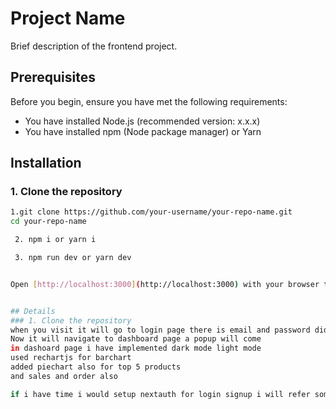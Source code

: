 

# Project Name

Brief description of the frontend project.

## Prerequisites

Before you begin, ensure you have met the following requirements:

- You have installed Node.js (recommended version: x.x.x)
- You have installed npm (Node package manager) or Yarn

## Installation

### 1. Clone the repository

```bash
1.git clone https://github.com/your-username/your-repo-name.git
cd your-repo-name

 2. npm i or yarn i

 3. npm run dev or yarn dev


Open [http://localhost:3000](http://localhost:3000) with your browser to see the result.


## Details
### 1. Clone the repository
when you visit it will go to login page there is email and password did zod validation for email and password and use react hook form once you enter the credentials apikey will come from backend and it will set to localstorage 
Now it will navigate to dashboard page a popup will come
in dashoard page i have implemented dark mode light mode
used rechartjs for barchart
added piechart also for top 5 products
and sales and order also

if i have time i would setup nextauth for login signup i will refer some design in dribble and take a inspiration from the design and implement it 


